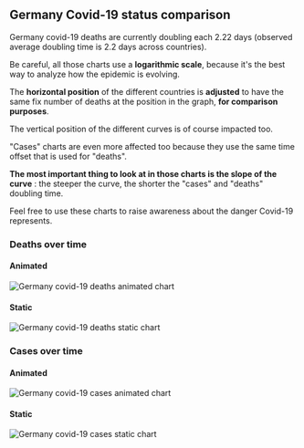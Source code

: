 ## Germany Covid-19 status comparison 

Germany covid-19 deaths are currently doubling each 2.22 days (observed average doubling time is 2.2 days across countries).



Be careful, all those charts use a **logarithmic scale**, because it's the best way to analyze how the epidemic is evolving.
 
The **horizontal position** of the different countries is **adjusted** to have the same fix number of deaths at the position in the graph, **for comparison purposes**.

The vertical position of the different curves is of course impacted too.

"Cases" charts are even more affected too because they use the same time offset that is used for "deaths".

**The most important thing to look at in those charts is the slope of the curve** : the steeper the curve, the shorter the "cases" and "deaths" doubling time.

Feel free to use these charts to raise awareness about the danger Covid-19 represents. 


 
### Deaths over time
 
#### Animated
![Germany covid-19 deaths animated chart](https://raw.githubusercontent.com/madlag/coronavirus_study/master/notebooks/graphs/2020-03-23/countries/Germany/2020-03-23_Germany_deaths.gif "Germany covid-19 deaths animated chart")   
 
#### Static
![Germany covid-19 deaths static chart](https://raw.githubusercontent.com/madlag/coronavirus_study/master/notebooks/graphs/2020-03-23/countries/Germany/2020-03-23_Germany_deaths.png "Germany covid-19 deaths static chart")   

 
### Cases over time
 
#### Animated
![Germany covid-19 cases animated chart](https://raw.githubusercontent.com/madlag/coronavirus_study/master/notebooks/graphs/2020-03-23/countries/Germany/2020-03-23_Germany_cases.gif "Germany covid-19 cases animated chart")   
 
#### Static
![Germany covid-19 cases static chart](https://raw.githubusercontent.com/madlag/coronavirus_study/master/notebooks/graphs/2020-03-23/countries/Germany/2020-03-23_Germany_cases.png "Germany covid-19 cases static chart")   

